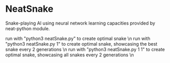 # NeatSnake
Snake-playing AI using neural network learning capacities provided by neat-python module.

run with "python3 neatSnake.py" to create optimal snake \n
run with "python3 neatSnake.py 1" to create optimal snake, showcasing the best snake every 2 generations \n
run with "python3 neatSnake.py 1 1" to create optimal snake, showcasing all snakes every 2 generations \n

